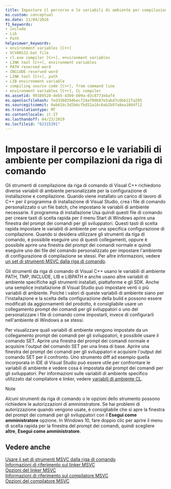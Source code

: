 ```yaml
---
title: Impostare il percorso e le variabili di ambiente per compilazioni da riga di comando
ms.custom: conceptual
ms.date: 11/04/2016
f1_keywords:
- include
- Lib
- Path
helpviewer_keywords:
- environment variables [C++]
- VCVARS32.bat file
- cl.exe compiler [C++], environment variables
- LINK tool [C++], environment variables
- PATH reserved word
- INCLUDE reserved word
- LINK tool [C++], path
- LIB environment variable
- compiling source code [C++], from command line
- environment variables [C++], CL compiler
ms.assetid: 99389528-deb5-43b9-b99a-03c8773ebaf4
ms.openlocfilehash: fed3360294bec724af09b87e5abd7c6bb22fa285
ms.sourcegitcommit: 0ab61bc3d2b6cfbd52a16c6ab2b97a8ea1864f12
ms.translationtype: MT
ms.contentlocale: it-IT
ms.lasthandoff: 04/23/2019
ms.locfileid: "62315391"
---
```

# <a name="set-the-path-and-environment-variables-for-command-line-builds"></a>Impostare il percorso e le variabili di ambiente per compilazioni da riga di comando

Gli strumenti di compilazione da riga di comando di Visual C++ richiedono diverse variabili di ambiente personalizzate per la configurazione di installazione e compilazione. Quando viene installato un carico di lavoro di C++ per il programma di installazione di Visual Studio, crea i file di comando personalizzato o un file batch, che impostano le variabili di ambiente necessarie. Il programma di installazione Usa quindi questi file di comando per creare tasti di scelta rapida per il menu Start di Windows aprire una finestra del prompt dei comandi per gli sviluppatori. Questi tasti di scelta rapida impostare le variabili di ambiente per una specifica configurazione di compilazione. Quando si desidera utilizzare gli strumenti da riga di comando, è possibile eseguire uno di questi collegamenti, oppure è possibile aprire una finestra del prompt dei comandi normale e quindi eseguire uno dei file del comando personalizzato per impostare l'ambiente di configurazione di compilazione se stessi. Per altre informazioni, vedere [un set di strumenti MSVC dalla riga di comando](building-on-the-command-line.md).

Gli strumenti da riga di comando di Visual C++ usano le variabili di ambiente PATH, TMP, INCLUDE, LIB e LIBPATH e anche usano altre variabili di ambiente specifiche agli strumenti installati, piattaforme e gli SDK. Anche una semplice installazione di Visual Studio può impostare venti o più variabili di ambiente. Poiché i valori di queste variabili di ambiente siano per l'installazione e la scelta della configurazione della build e possono essere modificati da aggiornamenti del prodotto, è consigliabile usare un collegamento prompt dei comandi per gli sviluppatori o uno del personalizzare i file di comando come impostarli, invece di configurarli nell'ambiente di Windows a se stessi.

Per visualizzare quali variabili di ambiente vengono impostate da un collegamento prompt dei comandi per gli sviluppatori, è possibile usare il comando SET. Aprire una finestra del prompt dei comandi normale e acquisire l'output del comando SET per una linea di base. Aprire una finestra del prompt dei comandi per gli sviluppatori e acquisire l'output del comando SET per il confronto. Uno strumento diff ad esempio quella incorporata in IDE di Visual Studio può essere utile per confrontare le variabili di ambiente e vedere cosa è impostata dal prompt dei comandi per gli sviluppatori. Per informazioni sulle variabili di ambiente specifico utilizzato dal compilatore e linker, vedere [variabili di ambiente CL](reference/cl-environment-variables.md).

> [!NOTE]
>  Alcuni strumenti da riga di comando o le opzioni dello strumento possono richiedere le autorizzazioni di amministratore. Se hai problemi di autorizzazione quando vengono usate, è consigliabile che si apre la finestra del prompt dei comandi per gli sviluppatori con il **Esegui come amministratore** opzione. In Windows 10, fare doppio clic per aprire il menu di scelta rapida per la finestra del prompt dei comandi, quindi scegliere **altre**, **Esegui come amministratore**.

## <a name="see-also"></a>Vedere anche

[Usare il set di strumenti MSVC dalla riga di comando](building-on-the-command-line.md)<br/>
[Informazioni di riferimento sul linker MSVC](reference/linking.md)<br/>
[Opzioni del linker MSVC](reference/linker-options.md)<br/>
[Informazioni di riferimento sul compilatore MSVC](reference/compiling-a-c-cpp-program.md)<br/>
[Opzioni del compilatore MSVC](reference/compiler-options.md)
